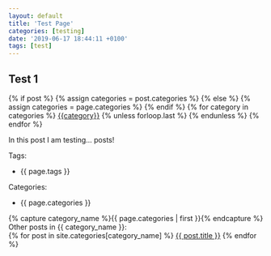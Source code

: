 ```yaml
---
layout: default
title: 'Test Page'
categories: [testing]
date: '2019-06-17 18:44:11 +0100'
tags: [test]
---
```


## Test 1

<!-- SHOW CATEGORIES -->
<div class="post-categories">
  {% if post %}
    {% assign categories = post.categories %}
  {% else %}
    {% assign categories = page.categories %}
  {% endif %}
  {% for category in categories %}
  <a href="{{site.baseurl}}/categories/#{{category|slugize}}">{{category}}</a>
  {% unless forloop.last %}&nbsp;{% endunless %}
  {% endfor %}
</div>

<!-- CONTENT -->
In this post I am testing... posts!  

Tags:  
- {{ page.tags }}  

Categories:  
- {{ page.categories }}  

{% capture category_name %}{{ page.categories | first }}{% endcapture %}
Other posts in {{ category_name }}:  
{% for post in site.categories[category_name] %} <span class="related_post"><a href="{{ post.url }}">{{ post.title }}</a></span> {% endfor %}
